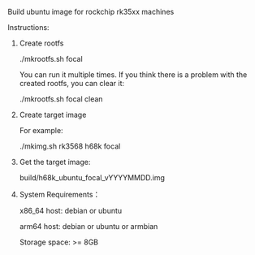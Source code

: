 Build ubuntu image for rockchip rk35xx machines

Instructions:

1. Create rootfs
  
      ./mkrootfs.sh focal
  
      You can run it multiple times. If you think there is a problem with the created rootfs, you can clear it:
  
      ./mkrootfs.sh focal clean

2. Create target image

      For example:
  
      ./mkimg.sh rk3568 h68k focal

3. Get the target image:
  
      build/h68k_ubuntu_focal_vYYYYMMDD.img

4. System Requirements：

      x86_64 host: debian or ubuntu
      
      arm64 host: debian or ubuntu or armbian
      
      Storage space: >= 8GB
